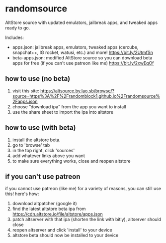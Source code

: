 # randomsource
AltStore source with updated emulators, jailbreak apps, and tweaked apps ready to go.

Includes:
- apps.json: jailbreak apps, emulators, tweaked apps (cercube, snapchat++, IG rocket, watusi, etc.) and more! https://bit.ly/2UtmfSn
- beta-apps.json: modified AltStore source so you can download beta apps for free (if you can't use patreon like me) https://bit.ly/2xwEqOf

## how to use (no beta)
1. visit this site: https://altsource.by.lao.sb/browse/?source=https%3A%2F%2Frandomblock1.github.io%2Frandomsource%2Fapps.json
2. choose “download ipa” from the app you want to install
3. use the share sheet to import the ipa into altstore

## how to use (with beta)
1. install the altstore beta.
2. go to 'browse' tab
3. in the top right, click 'sources'
4. add whatever links above you want
5. to make sure everything works, close and reopen altstore

## if you can't use patreon
if you cannot use patreon (like me) for a variety of reasons, you can still use this! here's how:

1. download altpatcher (google it)
2. find the latest altstore beta ipa from https://cdn.altstore.io/file/altstore/apps.json
3. patch altserver with that ipa (shorten the link with bitly), altserver should close
4. reopen altserver and click 'install' to your device
5. altstore beta should now be installed to your device
